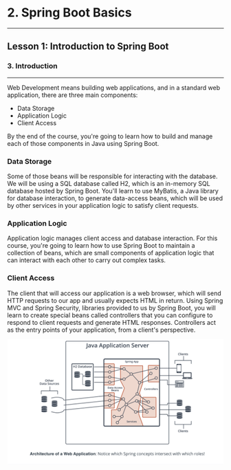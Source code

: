 # 2. Spring Boot Basics 
___

## Lesson 1: Introduction to Spring Boot 

### 3. Introduction 

---

Web Development means building web applications, and in a standard web application, there are three main components:

* Data Storage
* Application Logic
* Client Access

By the end of the course, you're going to learn how to build and manage each of those components in Java using Spring Boot.

### Data Storage

Some of those beans will be responsible for interacting with the database. We will be using a SQL database called H2, which is an in-memory SQL database hosted by Spring Boot. You'll learn to use MyBatis, a Java library for database interaction, to generate data-access beans, which will be used by other services in your application logic to satisfy client requests.

### Application Logic

Application logic manages client access and database interaction. For this course, you're going to learn how to use Spring Boot to maintain a collection of beans, which are small components of application logic that can interact with each other to carry out complex tasks.

### Client Access

The client that will access our application is a web browser, which will send HTTP requests to our app and usually expects HTML in return. Using Spring MVC and Spring Security, libraries provided to us by Spring Boot, you will learn to create special beans called controllers that you can configure to respond to client requests and generate HTML responses. Controllers act as the entry points of your application, from a client's perspective.

![Java APP](png/java_app.png)


